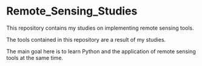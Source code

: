 # Remote_Sensing_Studies
This repository contains my studies on implementing remote sensing tools.

The tools contained in this repository are a result of my studies.

The main goal here is to learn Python and the application of remote sensing tools at the same time.
